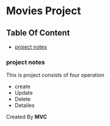# Movies Project
## Table Of Content
* [project notes](https://github.com/AhmedAshraf711/FirstRepo/blob/main/README.md#project-notes)

### project notes
This is project consists of four operation
- create
- Update
- Delete
- Detailes

Created By **MVC** 

